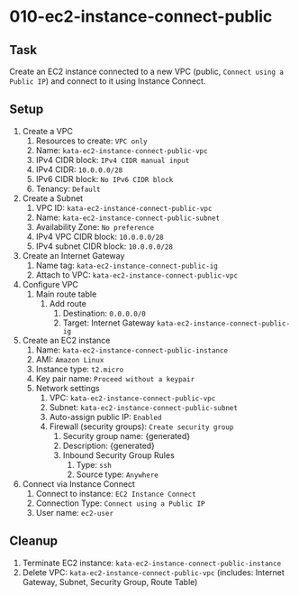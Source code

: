 # 010-ec2-instance-connect-public

## Task
Create an EC2 instance connected to a new VPC (public, `Connect using a Public IP`) and connect to it using Instance Connect.

## Setup
1. Create a VPC
	1. Resources to create: `VPC only`
	2. Name: `kata-ec2-instance-connect-public-vpc`
	3. IPv4 CIDR block: `IPv4 CIDR manual input`
	4. IPv4 CIDR: `10.0.0.0/28`
	5. IPv6 CIDR block: `No IPv6 CIDR block`
	6. Tenancy: `Default`
2. Create a Subnet
	1. VPC ID: `kata-ec2-instance-connect-public-vpc`
	2. Name: `kata-ec2-instance-connect-public-subnet`
	3. Availability Zone: `No preference`
	4. IPv4 VPC CIDR block: `10.0.0.0/28`
	5. IPv4 subnet CIDR block: `10.0.0.0/28`
3. Create an Internet Gateway
	1. Name tag: `kata-ec2-instance-connect-public-ig`
	2. Attach to VPC: `kata-ec2-instance-connect-public-vpc`
4. Configure VPC
	1. Main route table
		1. Add route
			1. Destination: `0.0.0.0/0`
			2. Target: Internet Gateway `kata-ec2-instance-connect-public-ig`
5. Create an EC2 instance
	1. Name: `kata-ec2-instance-connect-public-instance`
	2. AMI: `Amazon Linux`
	3. Instance type: `t2.micro`
	4. Key pair name: `Proceed without a keypair`
	5. Network settings
		1. VPC: `kata-ec2-instance-connect-public-vpc`
		2. Subnet: `kata-ec2-instance-connect-public-subnet`
		3. Auto-assign public IP: `Enabled`
		4. Firewall (security groups): `Create security group`
			1. Security group name: {generated}
			2. Description: {generated}
			3. Inbound Security Group Rules
				1. Type: `ssh`
				2. Source type: `Anywhere`
6. Connect via Instance Connect
	1. Connect to instance: `EC2 Instance Connect`
	2. Connection Type: `Connect using a Public IP`
	3. User name: `ec2-user`

## Cleanup
1. Terminate EC2 instance: `kata-ec2-instance-connect-public-instance`
2. Delete VPC: `kata-ec2-instance-connect-public-vpc` (includes: Internet Gateway, Subnet, Security Group, Route Table)
